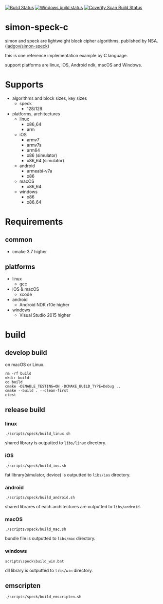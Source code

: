 [![Build Status](https://travis-ci.org/Naruto/simon-speck-c.svg?branch=develop)](https://travis-ci.org/Naruto/simon-speck-c?branch=develop)
[![Windows build status](https://ci.appveyor.com/api/projects/status/niji0dd7q1euolvk?svg=true)](https://ci.appveyor.com/project/Naruto/simon-speck)
[![Coverity Scan Build Status](https://scan.coverity.com/projects/10443/badge.svg)](https://scan.coverity.com/projects/10443)

# simon-speck-c
simon and speck are lightweight block cipher algorithms, published by NSA.([iadgov/simon-speck](https://github.com/iadgov/simon-speck))

this is one reference implementation example by C language.

support platforms are linux, iOS, Android ndk, macOS and Windows.

# Supports

- algorithms and block sizes, key sizes
    - speck
        - 128/128
- platforms, architectures
    - linux
        - x86_64
        - arm
    - iOS
        - armv7
        - armv7s
        - arm64
        - x86 (simulator)
        - x86_64 (simulator)
    - android
        - armeabi-v7a
        - x86
    - macOS
        - x86_64
    - windows
        - x86
        - x86_64

# Requirements
## common

- cmake 3.7 higher

## platforms

- linux
    - gcc
- iOS & macOS
    - xcode
- android
    - Android NDK r10e higher
- windows
    - Visual Studio 2015 higher

# build
## develop build

on macOS or Linux.

```
rm -rf build
mkdir build
cd build
cmake -DENABLE_TESTING=ON -DCMAKE_BUILD_TYPE=Debug ..
cmake --build . --clean-first
ctest
```

## release build
### linux

```
./scripts/speck/build_linux.sh
```

shared library is outputted to `libs/linux` directory.

### iOS

```
./scripts/speck/build_ios.sh
```

fat library(simulator, device) is outputted to `libs/ios` directory.

### android

```
./scripts/speck/build_android.sh
```

shared librares of each architectures are outputted to `libs/android`.

### macOS

```
./scripts/speck/build_mac.sh
```

bundle file is outputted to `libs/mac` directory.

### windows

```
scripts\speck\build_win.bat
```

dll library is outputted to `libs/win` directory.

## emscripten

```
./scripts/speck/build_emscripten.sh
```
